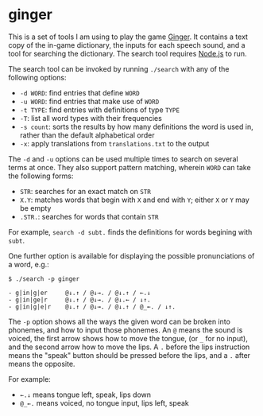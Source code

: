 # ginger

This is a set of tools I am using to play the game
[Ginger](https://store.steampowered.com/app/3418910/Ginger/). It contains a text
copy of the in-game dictionary, the inputs for each speech sound, and a tool for
searching the dictionary. The search tool requires
[Node.js](https://nodejs.org/) to run.

The search tool can be invoked by running `./search` with any of the following
options:

- `-d WORD`: find entries that define `WORD`
- `-u WORD`: find entries that make use of `WORD`
- `-t TYPE`: find entries with definitions of type `TYPE`
- `-T`: list all word types with their frequencies
- `-s count`: sorts the results by how many definitions the word is used in,
  rather than the default alphabetical order
- `-x`: apply translations from `translations.txt` to the output

The `-d` and `-u` options can be used multiple times to search on several terms
at once. They also support pattern matching, wherein `WORD` can take the
following forms:

- `STR`: searches for an exact match on `STR`
- `X.Y`: matches words that begin with `X` and end with `Y`; either `X` or `Y`
  may be empty
- `.STR.`: searches for words that contain `STR`

For example, `search -d subt.` finds the definitions for words begining with
`subt`.

One further option is available for displaying the possible pronunciations of a
word, e.g.:

    $ ./search -p ginger

    - g|in|g|er     @↓.↑ / @↓→. / @↓.↑ / ←.↓
    - g|in|ge|r     @↓.↑ / @↓→. / @↓.← / ↓↑.
    - g|in|g|e|r    @↓.↑ / @↓→. / @↓.↑ / @_←. / ↓↑. 

The `-p` option shows all the ways the given word can be broken into phonemes,
and how to input those phonemes. An `@` means the sound is voiced, the first
arrow shows how to move the tongue, (or `_` for no input), and the second arrow
how to move the lips. A `.` before the lips instruction means the "speak" button
should be pressed before the lips, and a `.` after means the opposite.

For example:

- `←.↓` means tongue left, speak, lips down
- `@_←.` means voiced, no tongue input, lips left, speak
